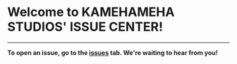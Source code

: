 # Welcome to KAMEHAMEHA STUDIOS' ISSUE CENTER!
------------
__To open an issue, go to the [issues](https://github.com/kamehameha-studios/Issues/issues) tab. We're waiting to hear from you!__
